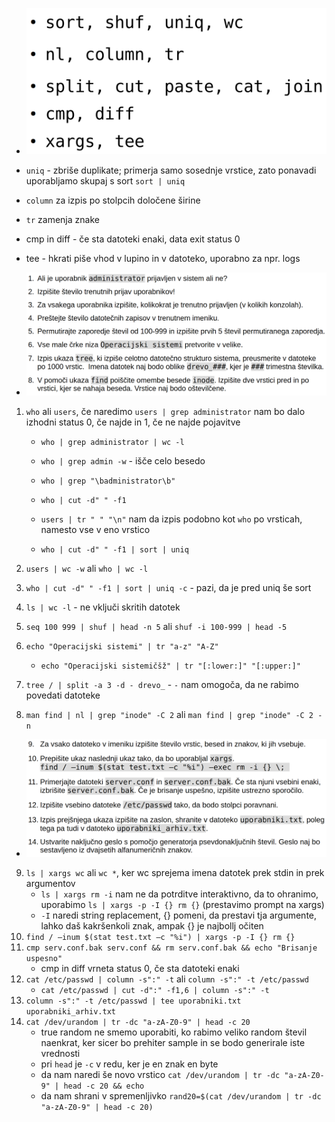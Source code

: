 - ![250](../../Images/Pasted%20image%2020240418092312.png)
- `uniq` - zbriše duplikate; primerja samo sosednje vrstice, zato ponavadi uporabljamo skupaj s sort `sort | uniq`
- `column` za izpis po stolpcih določene širine
- `tr` zamenja znake
- cmp in diff - če sta datoteki enaki, data exit status 0
- tee - hkrati piše vhod v lupino in v datoteko, uporabno za npr. logs

- ![600](../../Images/Pasted%20image%2020240418093337.png)

1. `who` ali `users`, če naredimo `users | grep administrator` nam bo dalo izhodni status 0, če najde in 1, če ne najde pojavitve
	- `who | grep administrator | wc -l`
	- `who | grep admin -w` - išče celo besedo
	- `who | grep "\badministrator\b"`

	- `who | cut -d" " -f1`
	- `users | tr " " "\n"` nam da izpis podobno kot `who` po vrsticah, namesto vse v eno vrstico
	- `who | cut -d" " -f1 | sort | uniq`

2. `users | wc -w` ali `who | wc -l`
3. `who | cut -d" " -f1 | sort | uniq -c` - pazi, da je pred uniq še sort
4. `ls | wc -l` - ne vključi skritih datotek
5. `seq 100 999 | shuf | head -n 5` ali `shuf -i 100-999 | head -5`
6. `echo "Operacijski sistemi" | tr "a-z" "A-Z"`
	- `echo "Operacijski sistemičšž" | tr "[:lower:]" "[:upper:]"`
7. `tree / | split -a 3 -d - drevo_`  - `-` nam omogoča, da ne rabimo povedati datoteke
8. `man find | nl | grep "inode" -C 2` ali `man find | grep "inode" -C 2 -n`

- ![600](../../Images/Pasted%20image%2020240418095758.png)
9. `ls | xargs wc` ali `wc *`, ker wc sprejema imena datotek prek stdin in prek argumentov
	- `ls | xargs rm -i` nam ne da potrditve interaktivno, da to ohranimo, uporabimo `ls | xargs -p -I {} rm {}` (prestavimo prompt na xargs)
	- `-I` naredi string replacement, {} pomeni, da prestavi tja argumente, lahko daš kakršenkoli znak, ampak {} je najbollj očiten
10. `find / –inum $(stat test.txt –c "%i") | xargs -p -I {} rm {}`
11. `cmp serv.conf.bak serv.conf && rm serv.conf.bak && echo "Brisanje uspesno"`
	- cmp in diff vrneta status 0, če sta datoteki enaki
12. `cat /etc/passwd | column -s":" -t` ali `column -s":" -t /etc/passwd`
	- `cat /etc/passwd | cut -d":" -f1,6 | column -s":" -t`
13. `column -s":" -t /etc/passwd | tee uporabniki.txt uporabniki_arhiv.txt`
14. `cat /dev/urandom | tr -dc "a-zA-Z0-9" | head -c 20`
	- true random ne smemo uporabiti, ko rabimo veliko random števil naenkrat, ker sicer bo prehiter sample in se bodo generirale iste vrednosti
	- pri `head` je `-c` v redu, ker je en znak en byte
	- da nam naredi še novo vrstico `cat /dev/urandom | tr -dc "a-zA-Z0-9" | head -c 20 && echo`
	- da nam shrani v spremenljivko `rand20=$(cat /dev/urandom | tr -dc "a-zA-Z0-9" | head -c 20)`